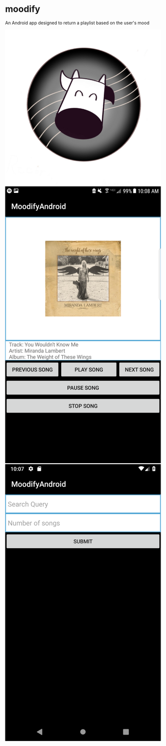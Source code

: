 # moodify

An Android app designed to return a playlist based on the user's mood

<div class="row">
  <div class="column">
    <img src="MoodifyScreenshots/moodify_logo.png">
  </div>
  <div class="column">
    <img src="MoodifyScreenshots/moodify_playlist.png">
  </div>
  <div class="column">
    <img src="MoodifyScreenshots/moodify_start.png">
  </div>
</div>
